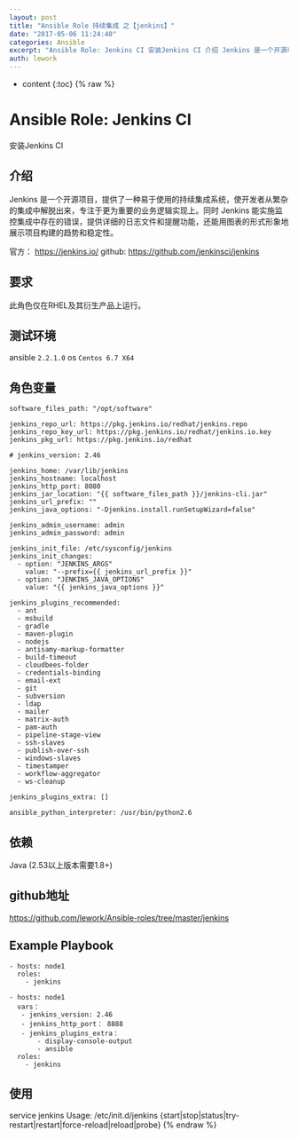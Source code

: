 ```yaml
---
layout: post
title: "Ansible Role 持续集成 之【jenkins】"
date: "2017-05-06 11:24:40"
categories: Ansible
excerpt: "Ansible Role: Jenkins CI 安装Jenkins CI 介绍 Jenkins 是一个开源项目，提供了一种易于使用的持续集成系..."
auth: lework
---
```

* content
{:toc}
{% raw %}

# Ansible Role: Jenkins CI

安装Jenkins CI

## 介绍
Jenkins 是一个开源项目，提供了一种易于使用的持续集成系统，使开发者从繁杂的集成中解脱出来，专注于更为重要的业务逻辑实现上。同时 Jenkins 能实施监控集成中存在的错误，提供详细的日志文件和提醒功能，还能用图表的形式形象地展示项目构建的趋势和稳定性。

官方： https://jenkins.io/
github: https://github.com/jenkinsci/jenkins

## 要求

此角色仅在RHEL及其衍生产品上运行。

## 测试环境

ansible `2.2.1.0`
os `Centos 6.7 X64`

## 角色变量
	software_files_path: "/opt/software"

	jenkins_repo_url: https://pkg.jenkins.io/redhat/jenkins.repo
	jenkins_repo_key_url: https://pkg.jenkins.io/redhat/jenkins.io.key
	jenkins_pkg_url: https://pkg.jenkins.io/redhat

	# jenkins_version: 2.46

	jenkins_home: /var/lib/jenkins
	jenkins_hostname: localhost
	jenkins_http_port: 8080
	jenkins_jar_location: "{{ software_files_path }}/jenkins-cli.jar"
	jenkins_url_prefix: ""
	jenkins_java_options: "-Djenkins.install.runSetupWizard=false"

	jenkins_admin_username: admin
	jenkins_admin_password: admin

	jenkins_init_file: /etc/sysconfig/jenkins
	jenkins_init_changes:
	  - option: "JENKINS_ARGS"
		value: "--prefix={{ jenkins_url_prefix }}"
	  - option: "JENKINS_JAVA_OPTIONS"
		value: "{{ jenkins_java_options }}"
		
	jenkins_plugins_recommended:    
	  - ant
	  - msbuild
	  - gradle
	  - maven-plugin
	  - nodejs
	  - antisamy-markup-formatter
	  - build-timeout
	  - cloudbees-folder
	  - credentials-binding
	  - email-ext
	  - git
	  - subversion
	  - ldap
	  - mailer
	  - matrix-auth
	  - pam-auth
	  - pipeline-stage-view
	  - ssh-slaves
	  - publish-over-ssh
	  - windows-slaves
	  - timestamper
	  - workflow-aggregator
	  - ws-cleanup
	  
	jenkins_plugins_extra: []

	ansible_python_interpreter: /usr/bin/python2.6


## 依赖
Java (2.53以上版本需要1.8+)

## github地址
https://github.com/lework/Ansible-roles/tree/master/jenkins

## Example Playbook
	- hosts: node1
	  roles:
		- jenkins
		
	- hosts: node1
	  vars：
	   - jenkins_version: 2.46
	   - jenkins_http_port： 8888
	   - jenkins_plugins_extra：
	       - display-console-output
		   - ansible
	  roles:
		- jenkins
		
## 使用
service jenkins
Usage: /etc/init.d/jenkins {start|stop|status|try-restart|restart|force-reload|reload|probe}
{% endraw %}
